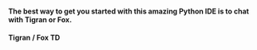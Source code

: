 #### The best way to get you started with this amazing Python IDE is to chat with Tigran or Fox.
#### Tigran / Fox TD